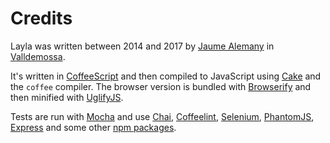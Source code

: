 # Credits

Layla was written between 2014 and 2017 by [Jaume Alemany](http://github.com/kaime) in [Valldemossa](https://www.google.es/maps/place/07170+Valldemossa,+Illes+Balears/@39.7110953,2.6188232,17z/data=!3m1!4b1!4m5!3m4!1s0x1297ee03ba8ac6ff:0x924852e78b96123e!8m2!3d39.7114523!4d2.6225698?hl=en).

It's written in [CoffeeScript](http://coffeescript.org/) and then compiled to JavaScript using [Cake](http://coffeescript.org/#cake) and the `coffee` compiler. The browser version is bundled with [Browserify](https://www.google.es/url?sa=t&rct=j&q=&esrc=s&source=web&cd=1&cad=rja&uact=8&ved=0ahUKEwi7tPyZ-N_OAhVMORoKHZ9xDvwQFggeMAA&url=http%3A%2F%2Fbrowserify.org%2F&usg=AFQjCNEOwl4eO-QewxOy_9Np60mxDj97oQ&sig2=dDM8WzOOOubOGgP4FZhHog) and then minified with [UglifyJS](https://github.com/mishoo/UglifyJS).

Tests are run with [Mocha](https://mochajs.org/) and use [Chai](http://chaijs.com/), [Coffeelint](https://www.google.es/url?sa=t&rct=j&q=&esrc=s&source=web&cd=1&cad=rja&uact=8&ved=0ahUKEwi5_-D3-N_OAhVFtBoKHSyXATIQFggeMAA&url=http%3A%2F%2Fwww.coffeelint.org%2F&usg=AFQjCNEvy3BmlULSkx6EZNSSu7-RSdNKiQ&sig2=woAb3Updm7wx9XHq-1OfZw), [Selenium](https://github.com/SeleniumHQ/selenium), [PhantomJS](http://phantomjs.org/), [Express](http://expressjs.com/) and some other [npm packages](package.json).
